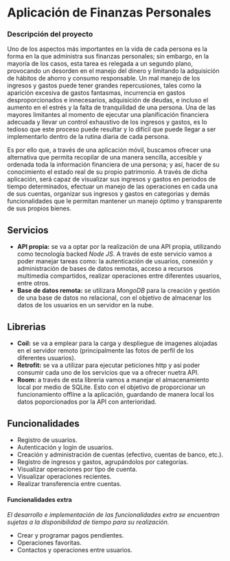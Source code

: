 # Aplicación de Finanzas Personales

### Descripción del proyecto
Uno de los aspectos más importantes en la vida de cada persona es la forma en la que administra sus finanzas personales; sin embargo, en la mayoría de los casos, esta tarea es relegada a un segundo plano, provocando un desorden en el manejo del dinero y limitando la adquisición de hábitos de ahorro y consumo responsable. Un mal manejo de los ingresos y gastos puede tener grandes repercusiones, tales como la aparición excesiva de gastos fantasmas, incurrencia en gastos desproporcionados e innecesarios, adquisición de deudas, e incluso el aumento en el estrés y la falta de tranquilidad de una persona. Una de las mayores limitantes al momento de ejecutar una planificación financiera adecuada y llevar un control exhaustivo de los ingresos y gastos, es lo tedioso que este proceso puede resultar y lo difícil que puede llegar a ser implementarlo dentro de la rutina diaria de cada persona. 

Es por ello que, a través de una aplicación móvil, buscamos ofrecer una alternativa que permita recopilar de una manera sencilla, accesible y ordenada toda la información financiera de una persona; y así, hacer de su conocimiento el estado real de su propio patrimonio. A través de dicha aplicación, será capaz de visualizar sus ingresos y gastos en periodos de tiempo determinados, efectuar un manejo de las operaciones en cada una de sus cuentas, organizar sus ingresos y gastos en categorias y demás funcionalidades que le permitan mantener un manejo óptimo y transparente de sus propios bienes. 

## Servicios

* **API propia:** se va a optar por la realización de una API propia, utilizando como tecnología backed *Node JS*. A través de este servicio vamos a poder manejar tareas como: la autenticación de usuarios, conexión y administración de bases de datos remotas, acceso a recursos multimedia compartidos, realizar operaciones entre diferentes usuarios, entre otros.
* **Base de datos remota:** se utilizara *MongoDB* para la creación y gestión de una base de datos no relacional, con el objetivo de almacenar los datos de los usuarios en un servidor en la nube.

## Librerias

* **Coil:** se va a emplear para la carga y despliegue de imagenes alojadas en el servidor remoto (principalmente las fotos de perfil de los diferentes usuarios).
* **Retrofit:** se va a utilizar para ejecutar peticiones http y así poder consumir cada uno de los servicios que va a ofrecer nuetra API.
*  **Room:** a través de esta libreria vamos a manejar el almacenamiento local por medio de SQLite. Esto con el objetivo de proporcionar un funcionamiento offline a la aplicación, guardando de manera local los datos poporcionados por la API con anterioridad.

## Funcionalidades

* Registro de usuarios.
* Autenticación y login de usuarios.
* Creación y administración de cuentas (efectivo, cuentas de banco, etc.).
* Registro de ingresos y gastos, agrupándolos por categorías.
* Visualizar operaciones por tipo de cuenta.
* Visualizar operaciones recientes.
* Realizar transferencia entre cuentas.

#### Funcionalidades extra
*El desarrollo e implementación de las funcionalidades extra se encuentran sujetas a la disponibilidad de tiempo para su realización.*

* Crear y programar pagos pendientes.
* Operaciones favoritas.
* Contactos y operaciones entre usuarios.

